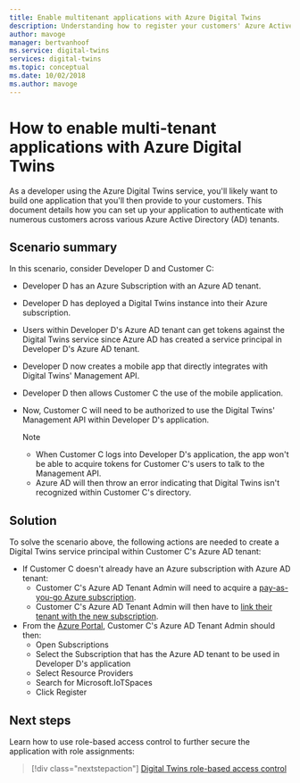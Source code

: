 ```yaml
---
title: Enable multitenant applications with Azure Digital Twins
description: Understanding how to register your customers' Azure Active Directory tenants with Azure Digital Twins
author: mavoge
manager: bertvanhoof
ms.service: digital-twins
services: digital-twins
ms.topic: conceptual
ms.date: 10/02/2018
ms.author: mavoge
---
```


# How to enable multi-tenant applications with Azure Digital Twins

As a developer using the Azure Digital Twins service, you'll likely want to build one application that you'll then provide to your customers.  This document details how you can set up your application to authenticate with numerous customers across various Azure Active Directory (AD) tenants.

## Scenario summary

In this scenario, consider Developer D and Customer C:

- Developer D has an Azure Subscription with an Azure AD tenant.
- Developer D has deployed a Digital Twins instance into their Azure subscription.
- Users within Developer D's Azure AD tenant can get tokens against the Digital Twins service since Azure AD has created a service principal in Developer D's Azure AD tenant.
- Developer D now creates a mobile app that directly integrates with Digital Twins' Management API.
- Developer D then allows Customer C the use of the mobile application.
- Now, Customer C will need to be authorized to use the Digital Twins' Management API within Developer D's application.

  > [!NOTE]
  > - When Customer C logs into Developer D's application, the app won't be able to acquire tokens for Customer C's users to talk to the Management API.
  > - Azure AD will then throw an error indicating that Digital Twins isn't recognized within Customer C's directory.

## Solution

To solve the scenario above, the following actions are needed to create a Digital Twins service principal within Customer C's Azure AD tenant:

- If Customer C doesn't already have an Azure subscription with Azure AD tenant:
  - Customer C's Azure AD Tenant Admin will need to acquire a [pay-as-you-go Azure subscription](https://azure.microsoft.com/offers/ms-azr-0003p/).
  - Customer C's Azure AD Tenant Admin will then have to [link their tenant with the new subscription](https://docs.microsoft.com/azure/active-directory/connect/active-directory-aadconnect).
- From the [Azure Portal](https://portal.azure.com), Customer C's Azure AD Tenant Admin should then:
  - Open Subscriptions
  - Select the Subscription that has the Azure AD tenant to be used in Developer D's application
  - Select Resource Providers
  - Search for Microsoft.IoTSpaces
  - Click Register
  
## Next steps

Learn how to use role-based access control to further secure the application with role assignments:

> [!div class="nextstepaction"]
> [Digital Twins role-based access control](security-create-manage-role-assignments.md)
